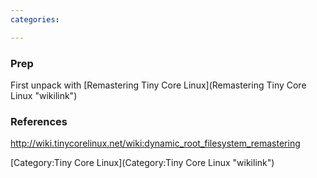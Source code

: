 ```yaml
---
categories:

---
```

### Prep

First unpack with [Remastering Tiny Core
Linux](Remastering Tiny Core Linux "wikilink")

### References

<http://wiki.tinycorelinux.net/wiki:dynamic_root_filesystem_remastering>

[Category:Tiny Core Linux](Category:Tiny Core Linux "wikilink")
